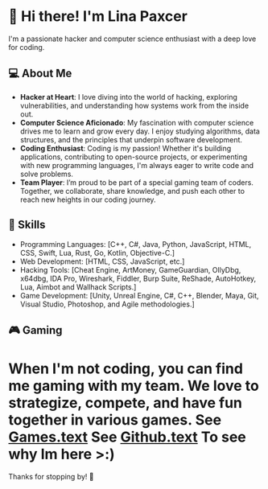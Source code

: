 # 👋 Hi there! I'm Lina Paxcer

I'm a passionate hacker and computer science enthusiast with a deep love for coding.
## 💻 About Me

- **Hacker at Heart**: I love diving into the world of hacking, exploring vulnerabilities, and understanding how systems work from the inside out.
- **Computer Science Aficionado**: My fascination with computer science drives me to learn and grow every day. I enjoy studying algorithms, data structures, and the principles that underpin software development.
- **Coding Enthusiast**: Coding is my passion! Whether it's building applications, contributing to open-source projects, or experimenting with new programming languages, I'm always eager to write code and solve problems.
- **Team Player**: I’m proud to be part of a special gaming team of coders. Together, we collaborate, share knowledge, and push each other to reach new heights in our coding journey.

## 🌟 Skills

- Programming Languages: [C++, C#, Java, Python, JavaScript, HTML, CSS, Swift, Lua, Rust, Go, Kotlin, Objective-C.]
- Web Development: [HTML, CSS, JavaScript, etc.]
- Hacking Tools: [Cheat Engine, ArtMoney, GameGuardian, OllyDbg, x64dbg, IDA Pro, Wireshark, Fiddler, Burp Suite, ReShade, AutoHotkey, Lua, Aimbot and Wallhack Scripts.]
- Game Development: [Unity, Unreal Engine, C#, C++, Blender, Maya, Git, Visual Studio, Photoshop, and Agile methodologies.]

## 🎮 Gaming

# When I'm not coding, you can find me gaming with my team. We love to strategize, compete, and have fun together in various games. See [Games.text](https://github.com/Gamerkid329/Gamerkid329/blob/main/Games.text) See [Github.text](https://github.com/Gamerkid329/Gamerkid329/blob/main/Github.text) To see why Im here >:)

Thanks for stopping by! 🚀
